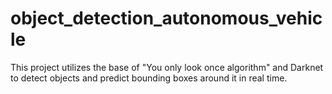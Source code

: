 # object_detection_autonomous_vehicle

This project utilizes the base of "You only look once algorithm" and Darknet to detect objects and predict bounding boxes around it in real time.
